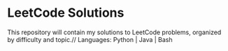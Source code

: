 # LeetCode Solutions
This repository will contain my solutions to LeetCode problems, organized by difficulty and topic.//
Languages: Python | Java | Bash



